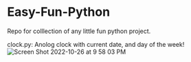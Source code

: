 # Easy-Fun-Python

Repo for colllection of any little fun python project.

clock.py: Anolog clock with current date, and day of the week!
![Screen Shot 2022-10-26 at 9 58 03 PM](https://user-images.githubusercontent.com/61509944/198173088-57a0ff7b-8b2c-4eef-a517-a803e6a3e76f.png)
